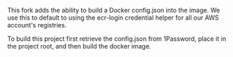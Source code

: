 This fork adds the ability to build a Docker config.json into the image.
We use this to default to using the ecr-login credential helper for all our AWS account's registries.

To build this project first retrieve the config.json from 1Password, place it in the project root, and then build the docker image.
